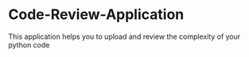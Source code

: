 # Code-Review-Application
This application helps you to upload and review the complexity of your python code
